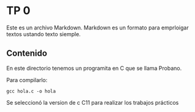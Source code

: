 # TP 0

Este es un archivo Markdown. Markdown es un formato para emprloigar textos ustando texto siemple.

## Contenido

En este directorio tenemos un programita en C que se llama Probano.

Para compilarlo:

```
gcc hola.c -o hola
 ```

Se seleccionó la version de c C11 para realizar los trabajos prácticos

